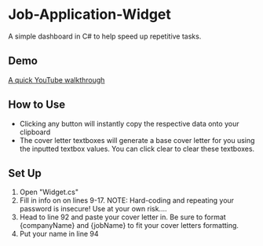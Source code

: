 # Job-Application-Widget
A simple dashboard in C# to help speed up repetitive tasks.

## Demo
[A quick YouTube walkthrough](https://youtu.be/CH2IdQqoiqs)

## How to Use 
* Clicking any button will instantly copy the respective data onto your clipboard
* The cover letter textboxes will generate a base cover letter for you using the inputted textbox values. You can click clear to clear these textboxes.

## Set Up
1. Open "Widget.cs"
2. Fill in info on on lines 9-17. NOTE: Hard-coding and repeating your password is insecure! Use at your own risk.... 
3. Head to line 92 and paste your cover letter in. Be sure to format {companyName} and {jobName} to fit your cover letters formatting. 
4. Put your name in line 94